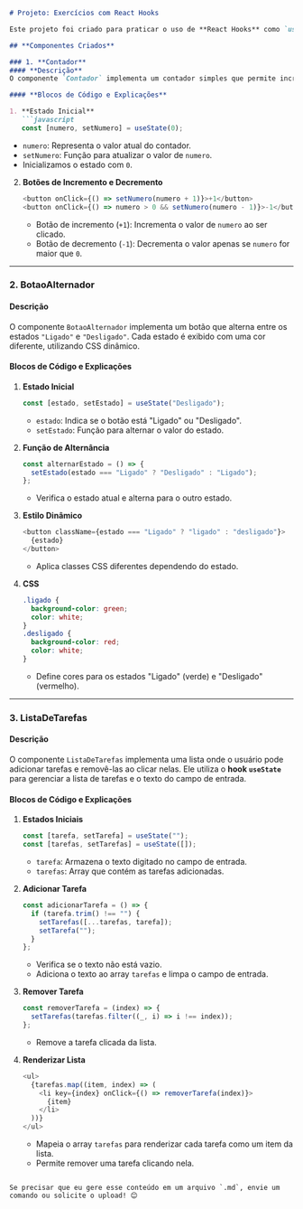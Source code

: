
```markdown
# Projeto: Exercícios com React Hooks

Este projeto foi criado para praticar o uso de **React Hooks** como `useState` em três componentes: `Contador`, `BotaoAlternador` e `ListaDeTarefas`.

## **Componentes Criados**

### 1. **Contador**
#### **Descrição**
O componente `Contador` implementa um contador simples que permite incrementar e decrementar o número exibido na tela. Ele utiliza o **hook `useState`** para gerenciar o estado do número.

#### **Blocos de Código e Explicações**

1. **Estado Inicial**
   ```javascript
   const [numero, setNumero] = useState(0);
   ```
   - `numero`: Representa o valor atual do contador.
   - `setNumero`: Função para atualizar o valor de `numero`.
   - Inicializamos o estado com `0`.

2. **Botões de Incremento e Decremento**
   ```javascript
   <button onClick={() => setNumero(numero + 1)}>+1</button>
   <button onClick={() => numero > 0 && setNumero(numero - 1)}>-1</button>
   ```
   - Botão de incremento (`+1`): Incrementa o valor de `numero` ao ser clicado.
   - Botão de decremento (`-1`): Decrementa o valor apenas se `numero` for maior que `0`.

---

### 2. **BotaoAlternador**
#### **Descrição**
O componente `BotaoAlternador` implementa um botão que alterna entre os estados `"Ligado"` e `"Desligado"`. Cada estado é exibido com uma cor diferente, utilizando CSS dinâmico.

#### **Blocos de Código e Explicações**

1. **Estado Inicial**
   ```javascript
   const [estado, setEstado] = useState("Desligado");
   ```
   - `estado`: Indica se o botão está "Ligado" ou "Desligado".
   - `setEstado`: Função para alternar o valor do estado.

2. **Função de Alternância**
   ```javascript
   const alternarEstado = () => {
     setEstado(estado === "Ligado" ? "Desligado" : "Ligado");
   };
   ```
   - Verifica o estado atual e alterna para o outro estado.

3. **Estilo Dinâmico**
   ```javascript
   <button className={estado === "Ligado" ? "ligado" : "desligado"}>
     {estado}
   </button>
   ```
   - Aplica classes CSS diferentes dependendo do estado.

4. **CSS**
   ```css
   .ligado {
     background-color: green;
     color: white;
   }
   .desligado {
     background-color: red;
     color: white;
   }
   ```
   - Define cores para os estados "Ligado" (verde) e "Desligado" (vermelho).

---

### 3. **ListaDeTarefas**
#### **Descrição**
O componente `ListaDeTarefas` implementa uma lista onde o usuário pode adicionar tarefas e removê-las ao clicar nelas. Ele utiliza o **hook `useState`** para gerenciar a lista de tarefas e o texto do campo de entrada.

#### **Blocos de Código e Explicações**

1. **Estados Iniciais**
   ```javascript
   const [tarefa, setTarefa] = useState("");
   const [tarefas, setTarefas] = useState([]);
   ```
   - `tarefa`: Armazena o texto digitado no campo de entrada.
   - `tarefas`: Array que contém as tarefas adicionadas.

2. **Adicionar Tarefa**
   ```javascript
   const adicionarTarefa = () => {
     if (tarefa.trim() !== "") {
       setTarefas([...tarefas, tarefa]);
       setTarefa("");
     }
   };
   ```
   - Verifica se o texto não está vazio.
   - Adiciona o texto ao array `tarefas` e limpa o campo de entrada.

3. **Remover Tarefa**
   ```javascript
   const removerTarefa = (index) => {
     setTarefas(tarefas.filter((_, i) => i !== index));
   };
   ```
   - Remove a tarefa clicada da lista.

4. **Renderizar Lista**
   ```javascript
   <ul>
     {tarefas.map((item, index) => (
       <li key={index} onClick={() => removerTarefa(index)}>
         {item}
       </li>
     ))}
   </ul>
   ```
   - Mapeia o array `tarefas` para renderizar cada tarefa como um item da lista.
   - Permite remover uma tarefa clicando nela.
```

Se precisar que eu gere esse conteúdo em um arquivo `.md`, envie um comando ou solicite o upload! 😊
